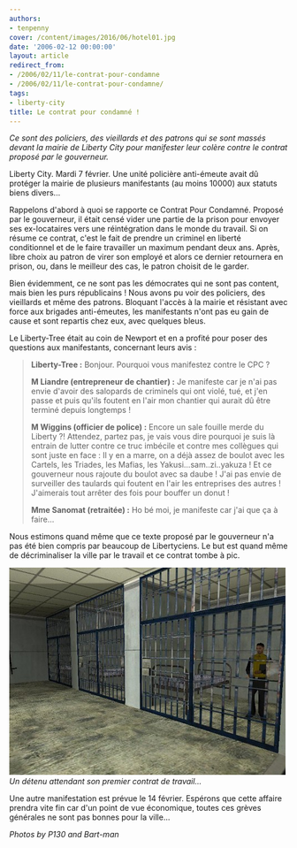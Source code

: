 ```yaml
---
authors:
- tenpenny
cover: /content/images/2016/06/hotel01.jpg
date: '2006-02-12 00:00:00'
layout: article
redirect_from:
- /2006/02/11/le-contrat-pour-condamne
- /2006/02/11/le-contrat-pour-condamne/
tags:
- liberty-city
title: Le contrat pour condamné !
---
```



_Ce sont des policiers, des vieillards et des patrons qui se sont massés devant la mairie de Liberty City pour manifester leur colère contre le contrat proposé par le gouverneur._

Liberty City. Mardi 7 février. Une unité policière anti-émeute avait dû protéger la mairie de plusieurs manifestants (au moins 10000) aux statuts biens divers...

Rappelons d'abord à quoi se rapporte ce Contrat Pour Condamné. Proposé par le gouverneur, il était censé vider une partie de la prison pour envoyer ses ex-locataires vers une réintégration dans le monde du travail. Si on résume ce contrat, c'est le fait de prendre un criminel en liberté conditionnel et de le faire travailler un maximum pendant deux ans. Après, libre choix au patron de virer son employé et alors ce dernier retournera en prison, ou, dans le meilleur des cas, le patron choisit de le garder.

Bien évidemment, ce ne sont pas les démocrates qui ne sont pas content, mais bien les purs républicains ! Nous avons pu voir des policiers, des vieillards et même des patrons. Bloquant l'accès à la mairie et résistant avec force aux brigades anti-émeutes, les manifestants n'ont pas eu gain de cause et sont repartis chez eux, avec quelques bleus.

Le Liberty-Tree était au coin de Newport et en a profité pour poser des questions aux manifestants, concernant leurs avis :

> **Liberty-Tree :** Bonjour. Pourquoi vous manifestez contre le CPC ?
> 
> **M Liandre (entrepreneur de chantier) :** Je manifeste car je n'ai pas envie d'avoir des salopards de criminels qui ont violé, tué, et j'en passe et puis qu'ils foutent en l'air mon chantier qui aurait dû être terminé depuis longtemps !
> 
> **M Wiggins (officier de police) :** Encore un sale fouille merde du Liberty ?! Attendez, partez pas, je vais vous dire pourquoi je suis là entrain de lutter contre ce truc imbécile et contre mes collègues qui sont juste en face : Il y en a marre, on a déjà assez de boulot avec les Cartels, les Triades, les Mafias, les Yakusi...sam..zi..yakuza ! Et ce gouverneur nous rajoute du boulot avec sa daube ! J'ai pas envie de surveiller des taulards qui foutent en l'air les entreprises des autres ! J'aimerais tout arrêter des fois pour bouffer un donut !
> 
> **Mme Sanomat (retraitée) :** Ho bé moi, je manifeste car j'ai que ça à faire...

Nous estimons quand même que ce texte proposé par le gouverneur n'a pas été bien compris par beaucoup de Libertyciens. Le but est quand même de décriminaliser la ville par le travail et ce contrat tombe à pic.

![Un détenu attendant son premier contrat de travail...](/content/images/2005/01/cellules1.jpg)
_Un détenu attendant son premier contrat de travail..._

Une autre manifestation est prévue le 14 février. Espérons que cette affaire prendra vite fin car d'un point de vue économique, toutes ces grèves générales ne sont pas bonnes pour la ville...

_Photos by P130 and Bart-man_